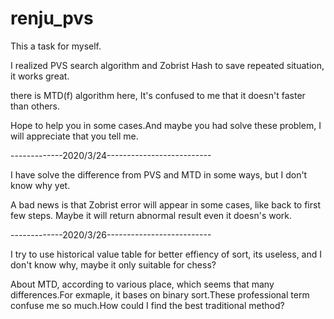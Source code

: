 # renju_pvs

This a task for myself.

I realized PVS search algorithm and Zobrist Hash to save repeated situation, it works great.

there is MTD(f) algorithm here, It's confused to me that it doesn't faster than others.

Hope to help you in some cases.And maybe you had solve these problem, I will appreciate that you tell me.

-------------2020/3/24--------------------------

I have solve the difference from PVS and MTD in some ways, but I don't know why yet.

A bad news is that Zobrist error will appear in some cases, like back to first few steps. Maybe it will return abnormal result even it doesn's work.

-------------2020/3/26--------------------------

I try to use historical value table for better effiency of sort, its useless, and I don't know why, maybe it only suitable for chess?

About MTD, according to various place, which seems that many differences.For exmaple, it bases on binary sort.These professional term confuse me so much.How could I find the best traditional method?